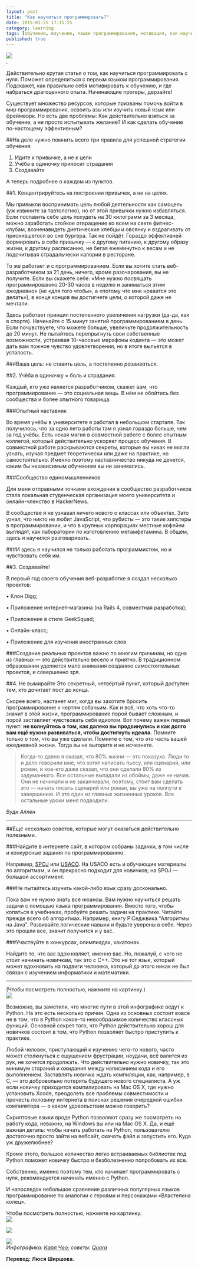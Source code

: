 ```yaml
---
layout: post
title: "Как научиться программировать?"
date: 2015-01-25 17:15:25
category: learning
tags: [обучение, изучение, языки программирования, мотивация, как научиться программировать, бесплатно, без смс, научиться, программировать, кодить, как изучить программирование, новичку, чайнику, с нуля, самостоятельно, самому, самой, в домашних условиях, дома, советы для начинающих программистов, лайфхаки, как стать программистом, прогером, разработчиком]
published: true
---
```


<img src="http://s48.radikal.ru/i119/1501/ef/a985e2307823.jpg" class="img-responsive"><br>.

Действительно крутая статья о том, как научиться программировать с нуля. Поможет определиться с первым языком программирования. Подскажет, как правильно себя мотивировать к обучению, и где набраться драгоценного опыта. Начинающие прогеры, дерзайте!

<!-- more -->

Существует множество ресурсов, которые призваны помочь войти в мир программирования, освоить азы или изучить новый язык или фреймворк. Но есть две проблемы: Как действительно взяться за обучение, а не просто испытывать желание? И как сделать обучение по-настощему эффективным? 

##На деле нужно помнить всего три правила для успешной стратегии обучения:

1.	Идите к привычке, а не к цели
2.	Учёба в одиночку приносит страдания
3.	Создавайте 

А теперь подробнее о каждом из пунктов. 

##1.	Концентрируйтесь на построении привычек, а не на целях.

Мы привыкли воспринимать цель любой деятельности как самоцель (уж извините за тавтологию), но от этой привычки нужно избавляться. Если поставить себе цель похудеть на 30 килограмм за 3 месяца, можно заработать стойкое отвращение ко всем на свете фитнес-клубам, возненавидеть диетические хлебцы и овсянку и вздрагивать от приснившегося во сне бургера. Так не пойдёт. Гораздо эффективней формировать в себе привычку — к другому питанию, к другому образу жизни, к другому расписанию, не бегая ежеминутно к весам и не подсчитывая страдальчески калории в ресторане. 

То же работает и с программированием. Если вы хотите стать веб-разработчиком за 21 день, ничего, кроме разочарования, вы не получите. Если вы скажете себе: «Мне нужно посвящать программированию 20-30 часов в неделю и заниматься этим ежедневно» (не «для того чтобы», а «потому что мне нравится это делать»), в конце концов вы достигнете цели, о которой даже не мечтали. 

Здесь работает принцип постепенного увеличения нагрузки (да-да, как в спорте). Начинайте с 15 минут занятий программированием в день. Если почувствуете, что можете больше, увеличьте продолжительность до 20 минут. Не пытайтесь перепрыгнуть свои собственные возможности, устраивая 10-часовые марафоны кодинга — это может дать вам ложное чувство удовлетворения, но в итоге выльется в усталость. 

###Ваша цель: не ставить цель, а постепенно <em>развиваться</em>. 

##2.	Учёба в одиночку = боль и страдания.

Каждый, кто уже является разработчиком, скажет вам, что программирование — это социальная вещь. В нём не обойтись без сообщества и более опытного товарища. 

###Опытный наставник

Во время учёбы в университете я работал в небольшом стартапе. Так получилось, что за одно лето работы там я узнал гораздо больше, чем за год учёбы. Есть некая магия в совместной работе с более опытным коллегой, который действительно ускоряет процесс обучения. В совместной работе раскрываются секреты, которые вы никак не могли узнать, изучая предмет теоретически или даже на практике, но самостоятельно. Именно поэтому наставничество никуда не денется, каким бы независимым обучением вы ни занимались. 

###Сообщество единомышленников

Для меня отправными точками вхождения в сообщество разработчиков стала локальная студенческая организация моего университета и онлайн-членство в HackerNews. 

В сообществе я не узнавал ничего нового о классах или объектах. Зато узнал, что никто не любит JavaScript, что рубисты — это такие хипстеры в программировании, и что в крупных корпорациях местные кофейни выглядят, как лаборатории по изготовлению метамфетамина. В общем, здесь я научился разговаривать. 

###И здесь я научился не только работать программистом, но и чувствовать себя им. 

##3.	Создавайте!

В первый год своего обучения веб-разработке я создал несколько проектов:

•	Клон Digg;

•	Приложение интернет-магазина (на Rails 4, совместная разработка);

•	Приложение в стиле GeekSquad;

•	Онлайн-класс; 

•	Приложение для изучения иностранных слов

###Создание реальных проектов важно по многим причинам, но одна из главных — это действительно весело и приятно. 
В традиционном образовании уделяется мало внимания созданию самостоятельных проектов, и совершенно зря. 

##4.	Не вымирайте
Это секретный, четвёртый пункт, который доступен тем, кто дочитает пост до конца. 

Скорее всего, настанет миг, когда вы захотите бросить программирование к чертям собачьим. Как и всё, что хоть что-то значит в этой жизни, программирование порой бывает сложным, и порой заставляет чувствовать себя идиотом. Вот почему важен первый пункт: <strong>не волнуйтесь о том, как далеко вы продвинулись и как долго вам ещё нужно развиваться, чтобы достигнуть идеала.</strong> Помните только о том, что вы уже сделали. Помните о том, что это часть вашей ежедневной жизни. Тогда вы не выгорите и не исчезнете. 


> Когда-то давно я сказал, что 80% жизни — это показуха. Люди то и дело говорили мне, что хотят написать пьесу, или сценарий, или роман, и кое-кто даже сказал, что они сделали 80% из задуманного. Все остальные выпадали из обоймы, даже не начав. Они не начинали и не заканчивали, поэтому, стоит вам сделать это — начать писать сценарий или роман, вы уже на полпути к завершению. И это один из главных жизненных уроков. Все остальные уроки меня подводили.

*Вуди Аллен*

<hr>

##Ещё несколько советов, которые могут оказаться действительно полезными. 

###Найдите в интернете сайт, в котором собраны задачки, в том числе и конкурсные задания по программированию.

Например, [SPOJ](http://www.spoj.com/) или [USACO](http://www.usaco.org/). На USACO есть и обучающие материалы по алгоритмам, и он прекрасно подходит для новичков; на SPOJ — большой ассортимент. 

###Не пытайтесь изучить какой-либо язык сразу досконально.

Пока вам не нужно знать все нюансы. Вам нужно научиться решать задачи с помощью языка программирования. Вместо того, чтобы копаться в учебниках, пробуйте решать задачи на практике. Читайте прежде всего об алгоритмах. Например, книгу Р.Седжвика "Алгоритмы на Java". Развивайте логические навыки и будьте уверены в себе. Через это прошли все, значит получится и у вас. 

###Участвуйте в конкурсах, олимпиадах, хакатонах.
 
Найдите то, что вас вдохновляет, именно вас. Но, пожалуй, с чего не стоит начинать новичкам, так это с C++. Это не тот язык, который может вдохновить на подвиги человека, который до этого никак не был связан с изучением информатики и математики. 

<hr>

(Чтобы посмотреть полностью, нажмите на картинку.)<br>
<a href="http://i003.radikal.ru/1501/09/3d408cd0e08e.jpg" target="_blank"><img src="http://i003.radikal.ru/1501/09/3d408cd0e08e.jpg " class="img-responsive"></a><br>

Возможно, вы заметили, что многие пути в этой инфографике ведут к Python. На это есть несколько причин. Одна из основных состоит вовсе не в том, что в Python какое-то невообразимое количество классных функций. Основной секрет того, что Python действительно хорош для новичков состоит в том, что Python позволяет быстро приступить к практике. 

Любой человек, приступающий к изучению чего-то нового, часто может столкнуться с ощущением фрустрации, неудачи, всё валится из рук, не хочется продолжать. Что действительно нужно новичку, так это минимум стараний и ожидания между написанием кода и его выполнением. Заставлять новичка ждать компиляции, как, например, в С, — это добровольно потерять будущего нового специалиста. А уж если новичку приходится компилировать на Mac OS X, где нужно установить Xcode, преодолеть все проблемы совместимости и прочесть половину интернета в поисках решения очередной ошибки компилятора — о каком удовольствии можно говорить? 

Скриптовые языки вроде Python позволяют сразу же посмотреть на работу кода, неважно, на Windows вы или на Mac OS X. Да, и ещё важная деталь: чтобы начать работать на Python, пользователю достаточно просто зайти на вебсайт, скачать файл и запустить его. Куда уж дружелюбнее? 

Кроме этого, большое количество легко встраиваемых библиотек под Python поможет новичку быстро и безболезненно попробовать их все. 

Собственно, именно поэтому тем, кто начинает программировать с нуля, рекомендуется начинать именно с Python. 

И напоследок небольшое сравнение различных популярных языков программирование по аналогии с героями и персонажами «Властелина колец». 

Чтобы посмотреть полностью, нажмите на картинку.<br>
<a href="http://s017.radikal.ru/i404/1501/bf/16502647f0b1.jpg" target="_blank"><img src="http://s017.radikal.ru/i404/1501/bf/16502647f0b1.jpg" class="img-responsive" target="_blank"></a><br>

<a href="http://s016.radikal.ru/i335/1501/ec/c479fde63de2.jpg" target="_blank"><img src="http://s016.radikal.ru/i335/1501/ec/c479fde63de2.jpg " class="img-responsive" target="_blank"></a><br>

<a href="http://s017.radikal.ru/i412/1501/45/4e6896a7390c.jpg" target="_blank"><img src="http://s017.radikal.ru/i412/1501/45/4e6896a7390c.jpg " class="img-responsive" target="_blank"></a><br>
*Инфографика: [Карл Чео](http://carlcheo.com/startcoding); советы: [Quora](http://www.quora.com/How-do-I-learn-to-code-1)* 

<b>Перевод: Люся Ширшова.</b>
